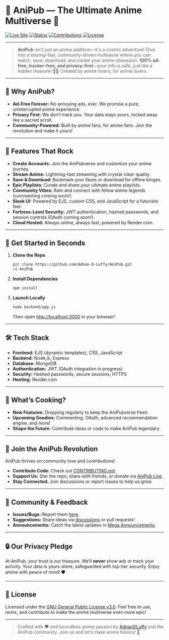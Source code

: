 # 🌌 AniPub — The Ultimate Anime Multiverse 🚀

[![Live Site](https://img.shields.io/badge/Live%20Site-anipub.adnandluffy.site-blueviolet?style=for-the-badge)](https://anipub.adnandluffy.site)
[![Status](https://img.shields.io/badge/Status-Under%20Development-orange?style=for-the-badge)](#)
[![Contributions](https://img.shields.io/badge/Contributions-Welcome-brightgreen?style=for-the-badge)](./CONTRIBUTING.md)
[![License](https://img.shields.io/badge/License-GNU%20GPLv3-blue?style=for-the-badge)](./LICENSE)

---

> **AniPub** isn't just an anime platform—it's a cosmic adventure! Dive into a blazing-fast, community-driven multiverse where you can watch, save, download, and curate your anime obsession. **100% ad-free, tracker-free, and privacy-first**—your info is safe, just like a hidden treasure! 🏴‍☠️ Created by anime lovers, for anime lovers.

---

## 🌟 Why AniPub?

- **Ad-Free Forever:** No annoying ads, ever. We promise a pure, uninterrupted anime experience.
- **Privacy First:** We don’t track you. Your data stays yours, locked away like a sacred scroll.
- **Community-Powered:** Built by anime fans, for anime fans. Join the revolution and make it yours!

---

## 🎉 Features That Rock

- **Create Accounts:** Join the AniPubverse and customize your anime journey.
- **Stream Anime:** Lightning-fast streaming with crystal-clear quality.
- **Save & Download:** Bookmark your faves or download for offline binges.
- **Epic Playlists:** Curate and share your ultimate anime playlists.
- **Community Vibes:** Rate and connect with fellow anime legends (commenting coming soon!).
- **Sleek UI:** Powered by EJS, custom CSS, and JavaScript for a futuristic feel.
- **Fortress-Level Security:** JWT authentication, hashed passwords, and session controls (OAuth coming soon!).
- **Cloud Hosted:** Always online, always fast, powered by Render.com.

---

## 🚀 Get Started in Seconds

1. **Clone the Repo**
   ```bash
   git clone https://github.com/Adnan-D-Luffy/AniPub.git
   cd AniPub
   ```

2. **Install Dependencies**
   ```bash
   npm install
   ```

3. **Launch Locally**
   ```bash
   node backend/app.js
   ```
   Then open [http://localhost:3000](http://localhost:3000) in your browser!

---

## 🛠️ Tech Stack

- **Frontend:** EJS (dynamic templates), CSS, JavaScript
- **Backend:** Node.js, Express
- **Database:** MongoDB
- **Authentication:** JWT (OAuth integration in progress)
- **Security:** Hashed passwords, secure sessions, HTTPS
- **Hosting:** Render.com

---

## 🧪 What’s Cooking?

- **New Features:** Dropping regularly to keep the AniPubverse fresh.
- **Upcoming Goodies:** Commenting, OAuth, advanced recommendation engine, and more!
- **Shape the Future:** Contribute ideas or code to make AniPub legendary.

---

## 🤝 Join the AniPub Revolution

AniPub thrives on community love and contributions!  
- **Contribute Code:** Check out [CONTRIBUTING.md](./CONTRIBUTING.md).  
- **Support Us:** Star the repo, share with friends, or donate via [AniPub Live](https://anipub.adnandluffy.site).  
- **Stay Connected:** Join discussions or report issues to help us grow.

---

## 💬 Community & Feedback

- **Issues/Bugs:** Report them [here](https://github.com/Adnan-D-Luffy/AniPub/issues).  
- **Suggestions:** Share ideas via [discussions](https://github.com/Adnan-D-Luffy/AniPub/discussions) or pull requests!  
- **Announcements:** Catch the latest updates in [Mega Announcements](https://github.com/Adnan-D-Luffy/AniPub/discussions/categories/announcements).

---

## 🔒 Our Privacy Pledge

At AniPub, your trust is our treasure. We’ll **never** show ads or track your activity. Your data is yours alone, safeguarded with top-tier security. Enjoy anime with peace of mind! 🛡️

---

## 📜 License

Licensed under the [GNU General Public License v3.0](./LICENSE). Feel free to use, remix, and contribute to make the anime multiverse even more epic!

---

> Crafted with ❤️ and boundless anime passion by [AdnanDLuffy](https://github.com/Adnan-D-Luffy) and the AniPub community. Join us and let’s make anime history! 🌌
